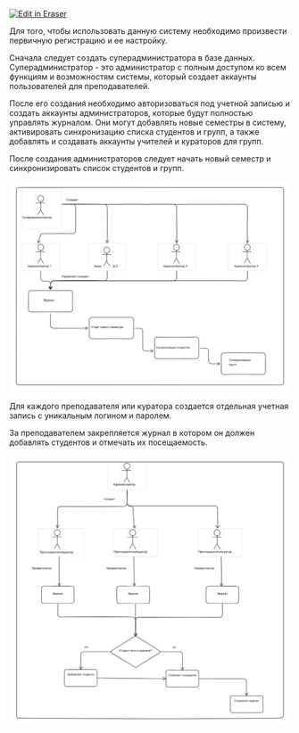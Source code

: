 <p><a target="_blank" href="https://app.eraser.io/workspace/kO7ytSlW3WoJhTVHyhti" id="edit-in-eraser-github-link"><img alt="Edit in Eraser" src="https://firebasestorage.googleapis.com/v0/b/second-petal-295822.appspot.com/o/images%2Fgithub%2FOpen%20in%20Eraser.svg?alt=media&amp;token=968381c8-a7e7-472a-8ed6-4a6626da5501"></a></p>

Для того, чтобы использовать данную систему необходимо произвести первичную регистрацию и ее настройку.

Сначала следует создать суперадминистратора в базе данных. Суперадминистратор - это администратор с полным доступом ко всем функциям и возможностям системы, который создает аккаунты пользователей для преподавателей.

После его создания необходимо авторизоваться под учетной записью и создать аккаунты администраторов, которые будут полностью управлять журналом. Они могут добавлять новые семестры в систему, активировать синхронизацию списка студентов и групп, а также добавлять и создавать аккаунты учителей и кураторов для групп.

После создания администраторов следует начать новый семестр и синхронизировать список студентов и групп. 

![Схема №1 | Создание журнала](/.eraser/kO7ytSlW3WoJhTVHyhti___3F3ZMDr9LIPZl6wHMp1104f0ysG3___---figure---hBt-Asj5XuZwGVP9tlyhl---figure---uztsA0uSegKd8j1Pokf5_w.png "Схема №1 | Создание журнала")

Для каждого преподавателя или куратора создается отдельная учетная запись с уникальным логином и паролем.

За преподавателем закрепляется журнал в котором он должен добавлять студентов и отмечать их посещаемость.

![Схема №2 | Работа с журналом от лица преподавателя](/.eraser/kO7ytSlW3WoJhTVHyhti___3F3ZMDr9LIPZl6wHMp1104f0ysG3___---figure---e20LR2XrRZeX6secvCOLL---figure---QGDPfyjb7WkYXFsAQH6cnA.png "Схема №2 | Работа с журналом от лица преподавателя")








<!--- Eraser file: https://app.eraser.io/workspace/kO7ytSlW3WoJhTVHyhti --->